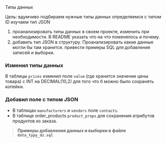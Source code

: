Типы данных

Цель: вдумчиво подбираем нужные типы данных определяемся с типом ID изучаем тип JSON

1) проанализировать типы данных в своем проекте, изменить при необходимости. В README указать что на что поменялось и почему.
2) добавить тип JSON в структуру. Проанализировать какие данные могли бы там хранится. привести примеры SQL для добавления записей и выборки.

### Изменил типы данных

В таблицы `prices` изменил поле `value` (где хранится значение цены товара) с INT на DECIMAL(10,2) для того что б можно было сохранять копейки.

### Добавил поле c типом JSON
 - В таблицах `manufacturers` и `vendors` поле `contacts`.
 - В таблице order_products `product_props` для сохранения атрибутов продуктов из заказа.
 
 > **Примеры добавления данных и выборки в файле `data_typy_dz.sql`** 

